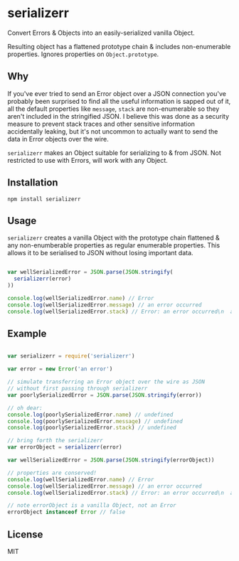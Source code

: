 # serializerr

Convert Errors & Objects into an easily-serialized vanilla Object.

Resulting object has a flattened prototype chain & includes
non-enumerable properties. Ignores properties on `Object.prototype`.

## Why

If you've ever tried to send an Error object over a JSON connection
you've probably been surprised to find all the useful information is
sapped out of it, all the default properties like `message`, `stack`
are non-enumerable so they aren't included in the stringified JSON.  I
believe this was done as a security measure to prevent stack traces
and other sensitive information accidentally leaking, but it's not
uncommon to actually want to send the data in Error objects over the wire.

`serializerr` makes an Object suitable for serializing to & from JSON. Not restricted to use with Errors, will work with any Object.

## Installation

```
npm install serializerr
```

## Usage

`serializerr` creates a vanilla Object with the prototype chain
flattened & any non-enumberable properties as regular enumerable properties.
This allows it to be serialised to JSON without losing important data.

```js

var wellSerializedError = JSON.parse(JSON.stringify(
  serializerr(error)
))

console.log(wellSerializedError.name) // Error
console.log(wellSerializedError.message) // an error occurred
console.log(wellSerializedError.stack) // Error: an error occurred\n  at Test.<anonymous> ...

```

## Example

```js

var serializerr = require('serializerr')

var error = new Error('an error')

// simulate transferring an Error object over the wire as JSON
// without first passing through serializerr
var poorlySerializedError = JSON.parse(JSON.stringify(error))

// oh dear:
console.log(poorlySerializedError.name) // undefined
console.log(poorlySerializedError.message) // undefined
console.log(poorlySerializedError.stack) // undefined

// bring forth the serializerr
var errorObject = serializerr(error)

var wellSerializedError = JSON.parse(JSON.stringify(errorObject))

// properties are conserved!
console.log(wellSerializedError.name) // Error
console.log(wellSerializedError.message) // an error occurred
console.log(wellSerializedError.stack) // Error: an error occurred\n  at Test.<anonymous> ...

// note errorObject is a vanilla Object, not an Error
errorObject instanceof Error // false
```

## License

MIT
